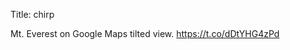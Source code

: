 Title: chirp

Mt. Everest on Google Maps tilted view. <a href="https://t.co/dDtYHG4zPd">https://t.co/dDtYHG4zPd</a>
